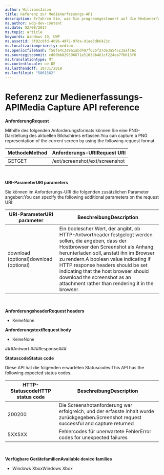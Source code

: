 ```yaml
---
author: WilliamsJason
title: Referenz zur Medienerfassungs-API
description: Erfahren Sie, wie Sie programmgesteuert auf die Medienerfassungs-API zugreifen.
ms.author: wdg-dev-content
ms.date: 02/08/2017
ms.topic: article
keywords: Windows 10, UWP
ms.assetid: 3f92c8fd-4096-4972-97da-01ae5db6423c
ms.localizationpriority: medium
ms.openlocfilehash: f58fa4c3a9a1abd407f635f27de3a545c3aafc6c
ms.sourcegitcommit: cd00bb829306871e5103db481cf224ea7fb613f0
ms.translationtype: MT
ms.contentlocale: de-DE
ms.lasthandoff: 10/31/2018
ms.locfileid: "5861562"
---
```

# <a name="media-capture-api-reference"></a><span data-ttu-id="4cbb9-104">Referenz zur Medienerfassungs-API</span><span class="sxs-lookup"><span data-stu-id="4cbb9-104">Media Capture API reference</span></span> #

**<span data-ttu-id="4cbb9-105">Anforderung</span><span class="sxs-lookup"><span data-stu-id="4cbb9-105">Request</span></span>**

<span data-ttu-id="4cbb9-106">Mithilfe des folgenden Anforderungsformats können Sie eine PNG-Darstellung des aktuellen Bildschirms erfassen.</span><span class="sxs-lookup"><span data-stu-id="4cbb9-106">You can capture a PNG representation of the current screen by using the following request format.</span></span>

| <span data-ttu-id="4cbb9-107">Methode</span><span class="sxs-lookup"><span data-stu-id="4cbb9-107">Method</span></span>        | <span data-ttu-id="4cbb9-108">Anforderungs-URI</span><span class="sxs-lookup"><span data-stu-id="4cbb9-108">Request URI</span></span>     | 
| ------------- |-----------------|
| <span data-ttu-id="4cbb9-109">GET</span><span class="sxs-lookup"><span data-stu-id="4cbb9-109">GET</span></span>           | <span data-ttu-id="4cbb9-110">/ext/screenshot</span><span class="sxs-lookup"><span data-stu-id="4cbb9-110">/ext/screenshot</span></span> |
<br>

**<span data-ttu-id="4cbb9-111">URI-Parameter</span><span class="sxs-lookup"><span data-stu-id="4cbb9-111">URI parameters</span></span>**

<span data-ttu-id="4cbb9-112">Sie können im Anforderungs-URI die folgenden zusätzlichen Parameter angeben:</span><span class="sxs-lookup"><span data-stu-id="4cbb9-112">You can specify the following additional parameters on the request URI:</span></span>


| <span data-ttu-id="4cbb9-113">URI-Parameter</span><span class="sxs-lookup"><span data-stu-id="4cbb9-113">URI parameter</span></span>      | <span data-ttu-id="4cbb9-114">Beschreibung</span><span class="sxs-lookup"><span data-stu-id="4cbb9-114">Description</span></span>     | 
| ------------------ |-----------------|
| <span data-ttu-id="4cbb9-115">download (optional)</span><span class="sxs-lookup"><span data-stu-id="4cbb9-115">download (optional)</span></span>| <span data-ttu-id="4cbb9-116">Ein boolescher Wert, der angibt, ob HTTP-Antwortheader festgelegt werden sollen, die angeben, dass der Hostbrowser den Screenshot als Anhang herunterladen soll, anstatt ihn im Browser zu rendern.</span><span class="sxs-lookup"><span data-stu-id="4cbb9-116">A boolean value indicating if HTTP response headers should be set indicating that the host browser should download the screenshot as an attachment rather than rendering it in the browser.</span></span>  |
<br>

**<span data-ttu-id="4cbb9-117">Anforderungsheader</span><span class="sxs-lookup"><span data-stu-id="4cbb9-117">Request headers</span></span>**

* <span data-ttu-id="4cbb9-118">Keine</span><span class="sxs-lookup"><span data-stu-id="4cbb9-118">None</span></span>

**<span data-ttu-id="4cbb9-119">Anforderungstext</span><span class="sxs-lookup"><span data-stu-id="4cbb9-119">Request body</span></span>**

* <span data-ttu-id="4cbb9-120">Keine</span><span class="sxs-lookup"><span data-stu-id="4cbb9-120">None</span></span>

###<a name="response"></a><span data-ttu-id="4cbb9-121">Antwort ###</span><span class="sxs-lookup"><span data-stu-id="4cbb9-121">Response###</span></span>

**<span data-ttu-id="4cbb9-122">Statuscode</span><span class="sxs-lookup"><span data-stu-id="4cbb9-122">Status code</span></span>**

<span data-ttu-id="4cbb9-123">Diese API hat die folgenden erwarteten Statuscodes:</span><span class="sxs-lookup"><span data-stu-id="4cbb9-123">This API has the following expected status codes.</span></span>

| <span data-ttu-id="4cbb9-124">HTTP-Statuscode</span><span class="sxs-lookup"><span data-stu-id="4cbb9-124">HTTP status code</span></span>   | <span data-ttu-id="4cbb9-125">Beschreibung</span><span class="sxs-lookup"><span data-stu-id="4cbb9-125">Description</span></span>     | 
| ------------------ |-----------------|
| <span data-ttu-id="4cbb9-126">200</span><span class="sxs-lookup"><span data-stu-id="4cbb9-126">200</span></span>                | <span data-ttu-id="4cbb9-127">Die Screenshotanforderung war erfolgreich, und der erfasste Inhalt wurde zurückgegeben.</span><span class="sxs-lookup"><span data-stu-id="4cbb9-127">Screenshot request successful and capture returned</span></span> |
| <span data-ttu-id="4cbb9-128">5XX</span><span class="sxs-lookup"><span data-stu-id="4cbb9-128">5XX</span></span>                | <span data-ttu-id="4cbb9-129">Fehlercodes für unerwartete Fehler</span><span class="sxs-lookup"><span data-stu-id="4cbb9-129">Error codes for unexpected failures</span></span> |
<br>

**<span data-ttu-id="4cbb9-130">Verfügbare Gerätefamilien</span><span class="sxs-lookup"><span data-stu-id="4cbb9-130">Available device families</span></span>**

* <span data-ttu-id="4cbb9-131">Windows Xbox</span><span class="sxs-lookup"><span data-stu-id="4cbb9-131">Windows Xbox</span></span>

